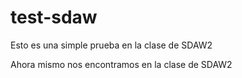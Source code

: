 # test-sdaw

Esto es una simple prueba en la clase de SDAW2

Ahora mismo nos encontramos en la clase de SDAW2
